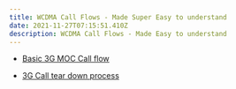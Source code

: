 ```yaml
---
title: WCDMA Call Flows - Made Super Easy to understand
date: 2021-11-27T07:15:51.410Z
description: WCDMA Call Flows - Made Easy to understand
---
```



* [Basic 3G MOC Call flow](https://youtu.be/EA26qvxjYck)

[](https://youtu.be/EA26qvxjYck)

* [3G Call tear down process](https://youtu.be/8xu2SGOF3cQ)

[](https://youtu.be/8xu2SGOF3cQ)